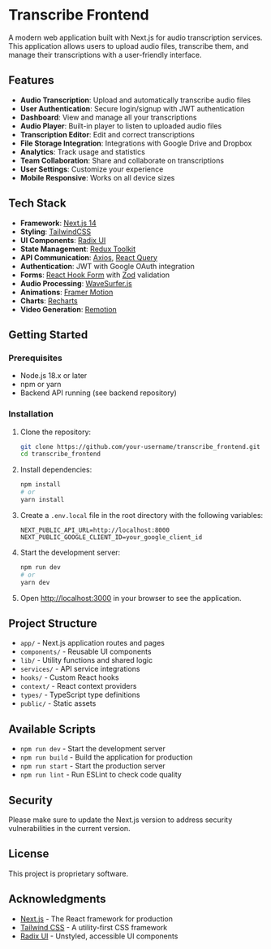 # Transcribe Frontend

A modern web application built with Next.js for audio transcription services. This application allows users to upload audio files, transcribe them, and manage their transcriptions with a user-friendly interface.

## Features

- **Audio Transcription**: Upload and automatically transcribe audio files
- **User Authentication**: Secure login/signup with JWT authentication
- **Dashboard**: View and manage all your transcriptions
- **Audio Player**: Built-in player to listen to uploaded audio files
- **Transcription Editor**: Edit and correct transcriptions
- **File Storage Integration**: Integrations with Google Drive and Dropbox
- **Analytics**: Track usage and statistics
- **Team Collaboration**: Share and collaborate on transcriptions
- **User Settings**: Customize your experience
- **Mobile Responsive**: Works on all device sizes

## Tech Stack

- **Framework**: [Next.js 14](https://nextjs.org/)
- **Styling**: [TailwindCSS](https://tailwindcss.com/)
- **UI Components**: [Radix UI](https://www.radix-ui.com/)
- **State Management**: [Redux Toolkit](https://redux-toolkit.js.org/)
- **API Communication**: [Axios](https://axios-http.com/), [React Query](https://tanstack.com/query/v5)
- **Authentication**: JWT with Google OAuth integration
- **Forms**: [React Hook Form](https://react-hook-form.com/) with [Zod](https://zod.dev/) validation
- **Audio Processing**: [WaveSurfer.js](https://wavesurfer-js.org/)
- **Animations**: [Framer Motion](https://www.framer.com/motion/)
- **Charts**: [Recharts](https://recharts.org/)
- **Video Generation**: [Remotion](https://www.remotion.dev/)

## Getting Started

### Prerequisites

- Node.js 18.x or later
- npm or yarn
- Backend API running (see backend repository)

### Installation

1. Clone the repository:

   ```bash
   git clone https://github.com/your-username/transcribe_frontend.git
   cd transcribe_frontend
   ```

2. Install dependencies:

   ```bash
   npm install
   # or
   yarn install
   ```

3. Create a `.env.local` file in the root directory with the following variables:

   ```
   NEXT_PUBLIC_API_URL=http://localhost:8000
   NEXT_PUBLIC_GOOGLE_CLIENT_ID=your_google_client_id
   ```

4. Start the development server:

   ```bash
   npm run dev
   # or
   yarn dev
   ```

5. Open [http://localhost:3000](http://localhost:3000) in your browser to see the application.

## Project Structure

- `app/` - Next.js application routes and pages
- `components/` - Reusable UI components
- `lib/` - Utility functions and shared logic
- `services/` - API service integrations
- `hooks/` - Custom React hooks
- `context/` - React context providers
- `types/` - TypeScript type definitions
- `public/` - Static assets

## Available Scripts

- `npm run dev` - Start the development server
- `npm run build` - Build the application for production
- `npm run start` - Start the production server
- `npm run lint` - Run ESLint to check code quality

## Security

Please make sure to update the Next.js version to address security vulnerabilities in the current version.

## License

This project is proprietary software.

## Acknowledgments

- [Next.js](https://nextjs.org/) - The React framework for production
- [Tailwind CSS](https://tailwindcss.com/) - A utility-first CSS framework
- [Radix UI](https://www.radix-ui.com/) - Unstyled, accessible UI components
